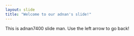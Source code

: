 ```yaml
---
layout: slide
title: "Welcome to our adnan's slide!"
---
```


This is adnan7400 slide man.
Use the left arrow to go back!
